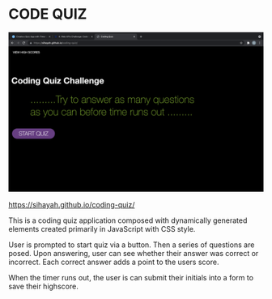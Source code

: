 # CODE QUIZ

![code quiz](landing.png "code-quiz application")

https://sihayah.github.io/coding-quiz/

This is a coding quiz application composed with dynamically generated elements created primarily in JavaScript with CSS style. 

User is prompted to start quiz via a button. Then a series of questions are posed. Upon answering, user can see whether their answer was correct or incorrect. Each correct answer adds a point to the users score. 

When the timer runs out, the user is can submit their initials into a form to save their highscore.

